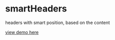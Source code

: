 # smartHeaders
headers with smart position, based on the content

[view demo here](https://reisjean.github.io/smartHeaders/)
